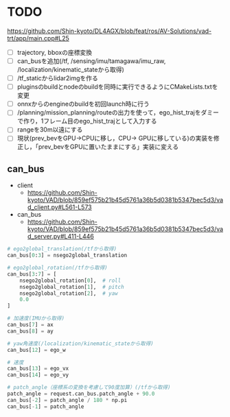 # TODO

https://github.com/Shin-kyoto/DL4AGX/blob/feat/ros/AV-Solutions/vad-trt/app/main.cpp#L25

- [ ] trajectory, bboxの座標変換
- [ ] can_busを追加(/tf, /sensing/imu/tamagawa/imu_raw, /localization/kinematic_stateから取得)
- [ ] /tf_staticからlidar2imgを作る
- [ ] pluginsのbuildとnodeのbuildを同時に実行できるようにCMakeLists.txtを変更
- [ ] onnxからのengineのbuildを初回launch時に行う
- [ ] /planning/mission_planning/routeの出力を使って，ego_hist_trajをダミーで作り，1フレーム目のego_hist_trajとして入力する
- [ ] rangeを30m以遠にする
- [ ] 現状(prev_bevをGPU->CPUに移し，CPU-> GPUに移している)の実装を修正し，「prev_bevをGPUに置いたままにする」実装に変える

## can_bus

- client
  - https://github.com/Shin-kyoto/VAD/blob/859ef575b21b45d5761a36b5d0381b5347bec5d3/vad_client.py#L561-L573
- can_bus
  - https://github.com/Shin-kyoto/VAD/blob/859ef575b21b45d5761a36b5d0381b5347bec5d3/vad_server.py#L411-L446

```python
# ego2global_translation(/tfから取得)
can_bus[0:3] = nsego2global_translation

# ego2global_rotation(/tfから取得)
can_bus[3:7] = [
    nsego2global_rotation[0],  # roll
    nsego2global_rotation[1],  # pitch
    nsego2global_rotation[2],  # yaw
    0.0
]

# 加速度(IMUから取得)
can_bus[7] = ax
can_bus[8] = ay

# yaw角速度(/localization/kinematic_stateから取得)
can_bus[12] = ego_w

# 速度
can_bus[13] = ego_vx
can_bus[14] = ego_vy

# patch_angle（座標系の変換を考慮して90度加算）(/tfから取得)
patch_angle = request.can_bus.patch_angle + 90.0
can_bus[-2] = patch_angle / 180 * np.pi
can_bus[-1] = patch_angle
```
